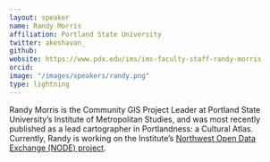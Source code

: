 ```yaml
---
layout: speaker
name: Randy Morris
affiliation: Portland State University
twitter: akeshavan_
github: 
website: https://www.pdx.edu/ims/ims-faculty-staff-randy-morris
orcid: 
image: "/images/speakers/randy.png"
type: lightning
---
```


Randy Morris is the Community GIS Project Leader at Portland State University’s Institute of Metropolitan Studies, and was most 
recently published as a lead cartographer in Portlandness: a Cultural Atlas. Currently, Randy is working on the Institute’s [Northwest 
Open Data Exchange (NODE) project](https://opendata.imspdx.org/).
